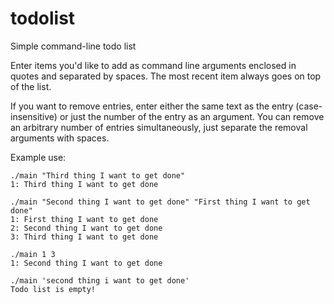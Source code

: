 todolist
===========

Simple command-line todo list

Enter items you'd like to add as command line arguments enclosed in quotes and separated by spaces.
The most recent item always goes on top of the list.

If you want to remove entries, enter either the same text as the entry (case-insensitive) or just the number of the entry as an argument.
You can remove an arbitrary number of entries simultaneously, just separate the removal arguments with spaces.

Example use:
```
./main "Third thing I want to get done"
1: Third thing I want to get done

./main "Second thing I want to get done" "First thing I want to get done"
1: First thing I want to get done
2: Second thing I want to get done
3: Third thing I want to get done

./main 1 3
1: Second thing I want to get done

./main 'second thing i want to get done'
Todo list is empty!
```
